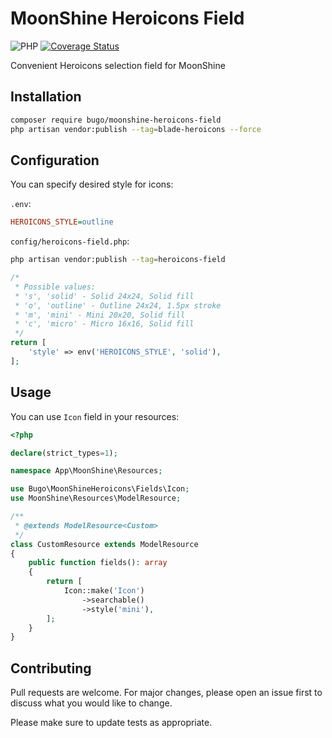 # MoonShine Heroicons Field

![PHP](https://img.shields.io/badge/PHP-^8.1-blue.svg?style=flat)
[![Coverage Status](https://coveralls.io/repos/github/dragomano/moonshine-heroicons-field/badge.svg?branch=main)](https://coveralls.io/github/dragomano/moonshine-heroicons-field?branch=main)

Convenient Heroicons selection field for MoonShine

## Installation

```bash
composer require bugo/moonshine-heroicons-field
php artisan vendor:publish --tag=blade-heroicons --force
```

## Configuration

You can specify desired style for icons:

`.env`:

```ini
HEROICONS_STYLE=outline
```

`config/heroicons-field.php`:

```bash
php artisan vendor:publish --tag=heroicons-field
```

```php
/*
 * Possible values:
 * 's', 'solid' - Solid 24x24, Solid fill
 * 'o', 'outline' - Outline 24x24, 1.5px stroke
 * 'm', 'mini' - Mini 20x20, Solid fill
 * 'c', 'micro' - Micro 16x16, Solid fill
 */
return [
    'style' => env('HEROICONS_STYLE', 'solid'),
];
```

## Usage

You can use `Icon` field in your resources:

```php
<?php

declare(strict_types=1);

namespace App\MoonShine\Resources;

use Bugo\MoonShineHeroicons\Fields\Icon;
use MoonShine\Resources\ModelResource;

/**
 * @extends ModelResource<Custom>
 */
class CustomResource extends ModelResource
{
    public function fields(): array
    {
        return [
            Icon::make('Icon')
                ->searchable()
                ->style('mini'),
        ];
    }
}
```

## Contributing

Pull requests are welcome. For major changes, please open an issue first
to discuss what you would like to change.

Please make sure to update tests as appropriate.
